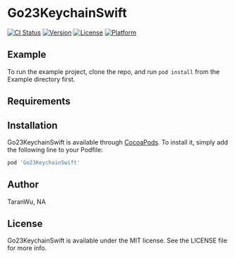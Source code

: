 # Go23KeychainSwift

[![CI Status](https://img.shields.io/travis/TaranWu/Go23KeychainSwift.svg?style=flat)](https://travis-ci.org/TaranWu/Go23KeychainSwift)
[![Version](https://img.shields.io/cocoapods/v/Go23KeychainSwift.svg?style=flat)](https://cocoapods.org/pods/Go23KeychainSwift)
[![License](https://img.shields.io/cocoapods/l/Go23KeychainSwift.svg?style=flat)](https://cocoapods.org/pods/Go23KeychainSwift)
[![Platform](https://img.shields.io/cocoapods/p/Go23KeychainSwift.svg?style=flat)](https://cocoapods.org/pods/Go23KeychainSwift)

## Example

To run the example project, clone the repo, and run `pod install` from the Example directory first.

## Requirements

## Installation

Go23KeychainSwift is available through [CocoaPods](https://cocoapods.org). To install
it, simply add the following line to your Podfile:

```ruby
pod 'Go23KeychainSwift'
```

## Author

TaranWu, NA

## License

Go23KeychainSwift is available under the MIT license. See the LICENSE file for more info.
